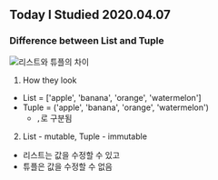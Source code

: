 ## Today I Studied 2020.04.07

### Difference between List and Tuple
![리스트와 튜플의 차이](../assets/images/diff_list_tuple.jpg)


1. How they look
  * List = ['apple', 'banana', 'orange', 'watermelon']
  * Tuple = ('apple', 'banana', 'orange', 'watermelon')
    - `,`로 구분됨

2. List - mutable, Tuple - immutable
  * 리스트는 값을 수정할 수 있고
  * 튜플은 값을 수정할 수 없음
  
